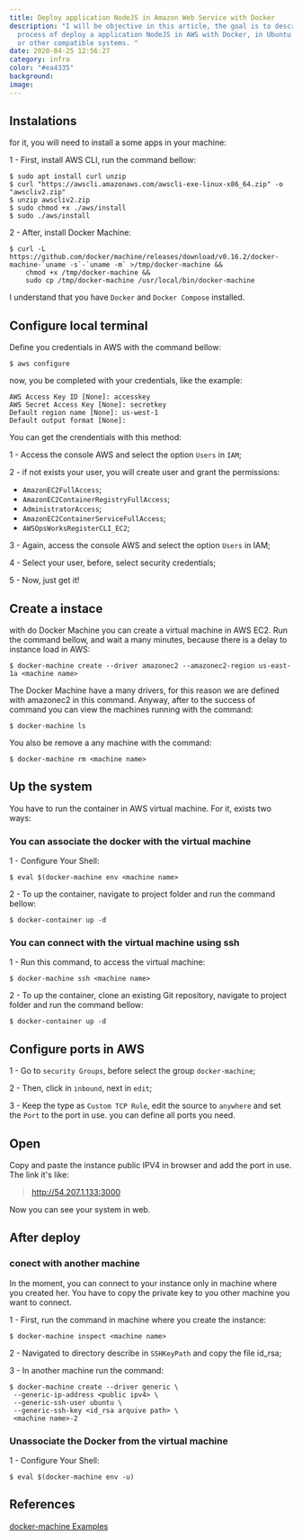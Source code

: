 ```yaml
---
title: Deploy application NodeJS in Amazon Web Service with Docker
description: "I will be objective in this article, the goal is to describe a
  process of deploy a application NodeJS in AWS with Docker, in Ubuntu 18 system
  or other compatible systems. "
date: 2020-04-25 12:56:27
category: infra
color: "#ea4335"
background: 
image: 
---
```

## Instalations

for it, you will need to install a some apps in your machine:

1 - First, install AWS CLI, run the command bellow:

```shell
$ sudo apt install curl unzip
$ curl "https://awscli.amazonaws.com/awscli-exe-linux-x86_64.zip" -o "awscliv2.zip"
$ unzip awscliv2.zip
$ sudo chmod +x ./aws/install
$ sudo ./aws/install
```

2 - After, install Docker Machine:

```shell
$ curl -L https://github.com/docker/machine/releases/download/v0.16.2/docker-machine-`uname -s`-`uname -m` >/tmp/docker-machine &&
    chmod +x /tmp/docker-machine &&
    sudo cp /tmp/docker-machine /usr/local/bin/docker-machine
```

I understand that you have `Docker` and `Docker Compose` installed.

## Configure local terminal

Define you credentials in AWS with the command bellow:

```shell
$ aws configure 
```

now, you be completed with your credentials, like the example:

```shell
AWS Access Key ID [None]: accesskey
AWS Secret Access Key [None]: secretkey
Default region name [None]: us-west-1
Default output format [None]:
```

You can get the crendentials with this method:

1 - Access the console AWS and select the option `Users` in `IAM`;

2 - if not exists your user, you will create user and grant the permissions:

* `AmazonEC2FullAccess`;
* `AmazonEC2ContainerRegistryFullAccess`;
* `AdministratorAccess`;
* `AmazonEC2ContainerServiceFullAccess`;
* `AWSOpsWorksRegisterCLI_EC2`;

3 - Again, access the console AWS and select the option `Users` in IAM;

4 - Select your user, before, select security credentials;

5 - Now, just get it!

## Create a instace

with do Docker Machine you can create a virtual machine in AWS EC2. Run the command bellow, and wait a many minutes, because there is a delay to instance load in AWS:

```shell
$ docker-machine create --driver amazonec2 --amazonec2-region us-east-1a <machine name>
```

The Docker Machine have a many drivers, for this reason we are defined with amazonec2 in this command. Anyway, after to the success of command you can view the machines running with the command:

```shell
$ docker-machine ls
```

You also be remove a any machine with the command:

```shell
$ docker-machine rm <machine name>
```

## Up the system

You have to run the container in AWS virtual machine. For it, exists two ways:

### You can associate the docker with the virtual machine

1 - Configure Your Shell:

```shell
$ eval $(docker-machine env <machine name>
```

2 - To up the container, navigate to project folder and run the command bellow:

```shell
$ docker-container up -d
```

### You can connect with the virtual machine using ssh

1 - Run this command, to access the virtual machine:

```shell
$ docker-machine ssh <machine name>
```

2 - To up the container, clone an existing Git repository, navigate to project folder and run the command bellow:

```shell
$ docker-container up -d
```

## Configure ports in AWS

1 - Go to `security Groups`, before select the group `docker-machine`;

2 - Then, click in `inbound`, next in `edit`;

3 - Keep the type as `Custom TCP Rule`, edit the source to `anywhere` and set the `Port` to the port in use. you can define all ports you need.

## Open

Copy and paste the instance public IPV4 in browser and add the port in use. The link it's like:

> http://54.207.1.133:3000

Now you can see your system in web.

## After deploy

### conect with another machine

In the moment, you can connect to your instance only in machine where you created her. You have to copy the private key to you other machine you want to connect.

1 - First, run the command in machine where you create the instance:

```shell
$ docker-machine inspect <machine name>
```

2 - Navigated to directory describe in `SSHKeyPath` and copy the file id_rsa;

3 - In another machine run the command:

```shell
$ docker-machine create --driver generic \
 --generic-ip-address <public ipv4> \
 --generic-ssh-user ubuntu \
 --generic-ssh-key <id_rsa arquive path> \
 <machine name>-2
```

### Unassociate the Docker from the virtual machine

1 - Configure Your Shell:

```shell
$ eval $(docker-machine env -u)
```

## References

[docker-machine Examples](https://docs.docker.com/v17.09/machine/examples/aws/#step-4-use-machine-to-remove-the-instance)

